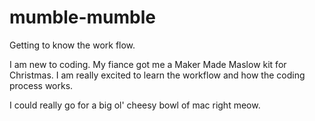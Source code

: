 # mumble-mumble

Getting to know the work flow.

I am new to coding. My fiance got me a Maker Made Maslow kit for Christmas. I am really excited to learn the workflow and how the coding process works.

I could really go for a big ol' cheesy bowl of mac right meow.

